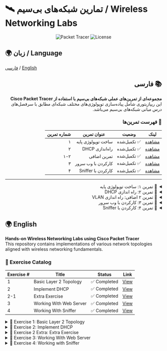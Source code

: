 # 🛰️ تمارین شبکه‌های بی‌سیم / Wireless Networking Labs
<div align="center">

![Packet Tracer](https://img.shields.io/badge/Cisco-Packet_Tracer-blue?logo=cisco&style=for-the-badge)
![License](https://img.shields.io/badge/License-MIT-green?style=for-the-badge)

</div>

## 🌍 زبان / Language
[فارسی](#فارسی) / [English](#english)

<div id="فارسی" dir="rtl">

## 📚 فارسی
**مجموعه‌ای از تمرین‌های عملی شبکه‌های بی‌سیم با استفاده از Cisco Packet Tracer**  
این ریپازیتوری شامل پیاده‌سازی توپولوژی‌های مختلف شبکه‌ای مطابق با سرفصل‌های درس مبانی شبکه‌های بی‌سیم می‌باشد.

### 🧩 فهرست تمرین‌ها
<div align="center"> 

| لینک                     | وضعیت         | عنوان تمرین                  | شماره تمرین |  
|--------------------------|---------------|-----------------------------|-------------|  
| [مشاهده](#تمرین-۱)      | ✅ تکمیل‌شده   | ساخت توپولوژی پایه          | ۱           |  
| [مشاهده](#تمرین-۲)      | ✅ تکمیل‌شده   | راه‌اندازی DHCP             | ۲           |  
| [مشاهده](#تمرین-اضافی-۲)    | ✅ تکمیل‌شده   | تمرین اضافی                | ۱-۲         |  
| [مشاهده](#تمرین-۳)      | ✅ تکمیل‌شده   | کارکردن با وب سرور                | ۳           |  
| [مشاهده](#تمرین-۴)      | ✅ تکمیل‌شده   | کارکردن با Sniffer               | ۴           |  

</div>

---
<details id="تمرین-۱">
<summary> 📌 تمرین ۱: ساخت توپولوژی پایه </summary>

<div dir="rtl">

<div align="right">

#### 🌟 هدف تمرین
پیاده‌سازی یک شبکه محلی ساده با قابلیت ارتباط بین دستگاه‌ها در لایه ۲.

#### 🛠️ تجهیزات مورد نیاز
- ۱ عدد سوئیچ Cisco 2960
- ۳ عدد کامپیوتر (PC)
- کابل Cross-Over

#### 📝 مراحل اجرا
1. افزودن سوئیچ و سه PC به محیط
2. اتصال دستگاه‌ها با کابل Straight-Through
3. تنظیم آدرس IP:

<div align="left">

```code
   - PC0: 192.168.1.1/24
   - PC1: 192.168.1.2/24
   - PC2: 192.168.1.3/24
```
</div>

4. تست ارتباط با دستور ping

</div>

#### 🎨 دیاگرام توپولوژی
<div align="center"> <img src="./assets/HW-1/pic-11.jpg" width="auto" alt="Layer 2 Topology"> </div>

#### 🧪 خروجی تست
<div align="center"> <img src="./assets/HW-1/pic-12.jpg" width="auto" alt="ping"> </div>

</details>

<details id="تمرین-۲">
<summary> 📌 تمرین ۲: راه اندازی DHCP </summary>

<div dir="rtl">

<div align="right">

#### 🌟 هدف تمرین
پیاده سازی یک شبکه همراه با راه اندازی DHCP Server.

#### 🛠️ تجهیزات مورد نیاز
- ۱ عدد سوئیچ Cisco 2960
- ۳ عدد کامپیوتر (PC)
- 1 عدد سرور (server)
- کابل Cross-Over

#### 📝 مراحل اجرا
1. افزودن سوئیچ و سرور و سه PC به محیط
2. اتصال دستگاه‌ها با کابل Cross-Over
3. پس از رفتن به تب config
 - تنظیم آدرس IP سرور:
   + Server: 192.168.1.1/24
 - تنظیم DNS سرور:
   + Server: 1.1.1.1
 - تنظیم Default Gateway:
   + Server: 192.168.1.1
4. پس از رفتن به تب service و بخش DHCP:
 - وارد کردن اطلاعات DNS, Default Gateway
   + تنظیم رنج IP شروع و تعداد کاربران
5. رفتن به تب Desktop, IP Configuration برای هر کامپیوتر و انتخاب گزینه DHCP

</div>

#### 🎨 دیاگرام توپولوژی
<div align="center"> <img src="./assets/HW-1/pic-21.jpg" width="auto" alt="DHCP Server"> </div>

#### 🧪 خروجی تست
<div align="center"> <img src="./assets/HW-1/pic-22.jpg" width="auto" alt="ip-config"> </div>
<div align="center"> <img src="./assets/HW-1/pic-23.jpg" width="auto" alt="ping"> </div>

</details>

<details id="تمرین-اضافی-۲">
<summary> 📌 تمرین ۲ اضافی: راه اندازی VLAN </summary>

<div dir="rtl">

<div align="right">

#### 🌟 هدف تمرین
ایجاد شبکه‌های مجازی (VLAN) برای تفکیک. ترافیک پیاده‌سازی Router-on-a-Stick برای ارتباط بین VLANها

#### 🛠️ تجهیزات مورد نیاز
- ۱ عدد سوئیچ Cisco 2960
- ۴ عدد کامپیوتر (PC)
- ۱ عدد روتر Cisco 1941
- کابل Cross-Over

#### 📝 مراحل اجرا

## گام اول:
<div align="left">

```code
Switch> enable
Switch# configure terminal

! ایجاد VLANها
Switch(config)# vlan 10
Switch(config-vlan)# name Sales
Switch(config-vlan)# exit

Switch(config)# vlan 20
Switch(config-vlan)# name Marketing
Switch(config-vlan)# exit

! اختصاص پورت‌ها به VLANها
Switch(config)# interface range fa0/1-2
Switch(config-if-range)# switchport mode access
Switch(config-if-range)# switchport access vlan 10
Switch(config-if-range)# exit

Switch(config)# interface range fa0/3-4
Switch(config-if-range)# switchport mode access
Switch(config-if-range)# switchport access vlan 20
Switch(config-if-range)# exit

! پیکربندی Trunk Port
Switch(config)# interface gig0/1
Switch(config-if)# switchport mode trunk
Switch(config-if)# switchport trunk allowed vlan 10,20
```
</div>

## گام دوم:
<div align="left">

```code
Router> enable
Router# configure terminal

! ایجاد Subinterfaces
Router(config)# interface gig0/0.10
Router(config-subif)# encapsulation dot1Q 10
Router(config-subif)# ip address 192.168.10.1 255.255.255.0

Router(config-subif)# interface gig0/0.20
Router(config-subif)# encapsulation dot1Q 20
Router(config-subif)# ip address 192.168.20.1 255.255.255.0

! فعال‌سازی رابط اصلی
Router(config)# interface gig0/0
Router(config-if)# no shutdown
```
</div>

## گام سوم:
<div align="center">

| Default Gateway                     |IP Address        | VLAN                 | دستگاه|  
|--------------------------|---------------|-----------------------------|-------------|  
| 192.168.10.1     | 192.168.10.10  | 10         | PC0          |  
| 192.168.10.1     | 192.168.10.11  | 10             | PC1           |  
| 192.168.20.1    | 192.168.20.10  | 20               | PC2         |  
| 192.168.20.1     | 192.168.20.11  | 20               | PC3           |  

</div>
</div>

#### 🎨 دیاگرام توپولوژی
<div align="center"> <img src="./assets/HW-1/pic-24.jpg" width="auto" alt="VLAN"> </div>

#### 🧪 خروجی تست
<div align="center"> <img src="./assets/HW-1/pic-25.jpg" width="auto" alt="ping"> </div>

</details>

<details id="تمرین-۳">
<summary> 📌 تمرین ۳: کارکردن با وب سرور </summary>

<div dir="rtl">

<div align="right">

#### 🌟 هدف تمرین
پیاده‌سازی یک وب سرور برای مخابره پیام "Hello World From A.H.M".

#### 🛠️ تجهیزات مورد نیاز
- ۱ عدد سوئیچ Cisco 2960
- ۱ عدد کامپیوتر (PC)
- ۱ عدد سرور (Server)
- کابل Straight-Through

#### 📝 مراحل اجرا
1. افزودن سوئیچ و PC و سرور به محیط
2. اتصال دستگاه‌ها با کابل Straight-Through
3. تنظیم آدرس IP:
   - Server: 192.168.1.1/24
   - سپس تغییر index.html موجود در تب Services/HTTP
4. تست عملکرد با رفتن به تب Desktop/Web Browser و جستجوی IP سرور

</div>

#### 🎨 دیاگرام توپولوژی
<div align="center"> <img src="./assets/HW-2/pic-31.jpg" width="auto" alt="Web Server"> </div>

#### 🧪 خروجی تست
<div align="center"> <img src="./assets/HW-2/pic-32.jpg" width="auto" alt="hello-world"> </div>

</details>

<details id="تمرین-۴">
<summary> 📌 تمرین ۴: کارکردن با Sniffer </summary>

<div dir="rtl">

<div align="right">

#### 🌟 هدف تمرین
Sniff کردن بسته های مخابره شده میان کاربر، سوئیچ و سرور است.

#### 🛠️ تجهیزات مورد نیاز
- ۱ عدد سوئیچ Cisco 2960
- ۱ عدد کامپیوتر (PC)
- ۱ عدد سرور (Server)
- ۱ عدد اسنیفر (Sniffer)
- کابل Straight-Through

#### 📝 مراحل اجرا
1. مطابق تمرین گذشته عمل کرده و سپس پس از اتمام مراحل تمرین قبلی ادامه می دهیم.
2. اتصال دستگاه اسنیفر با کابل Straight-Through به سوئیچ
3. اجرای دستورات زیر بر روی سوئیچ:

<div align="left">

```code
Switch> enable
Switch# configure terminal
Switch(config)# interface vlan 1
Switch(config-if)# ip address 192.168.1.10 0.0.0.255
Switch(config-if)# no shutdown
Switch(config-if)# exit
Switch(config)# enable secret class
Switch(config)# line vty 0 15
Switch(config-line)# password cisco
Switch(config-line)# login
Switch(config-line)# exit
Switch(config)# monitor session 1 source vlan 1 both
Switch(config)# monitor session 1 destination interface fastethernet0/1
Switch# show monitor session 1
```
</div>

4. تست عملکرد با رفتن به تب Desktop/Command Prompt و اجرای دستورات telnet, ping و یا جستجوی IP سرور در Web Browser
- توضیحات: این تنظیمات ترافیک تمام vlan 1 را capture کرده و به مقصد اسنیفر ارسال میکند.
- توجه: در این تمرین تنها بسته های مشخصی جهت Sniff شدن انتخاب شده اند.

</div>

#### 🎨 دیاگرام توپولوژی
<div align="center"> <img src="./assets/HW-2/pic-41.jpg" width="auto" alt="Sniffer Topology"> </div>

#### 🧪 خروجی تست
<div align="center"> <img src="./assets/HW-2/pic-42.jpg" width="auto" alt="telnet"> </div>
<div align="center"> <img src="./assets/HW-2/pic-43.jpg" width="auto" alt="sniffer"> </div>

</details>

</div>



















<div id="english" dir="ltr">

## 🌍 English

**Hands-on Wireless Networking Labs using Cisco Packet Tracer**  
This repository contains implementations of various network topologies aligned with wireless networking fundamentals.

### 🧩 Exercise Catalog  
<div align="center"> 

| Exercise # | Title                     | Status        | Link  |  
|------------|---------------------------|---------------|-------|  
| 1          | Basic Layer 2 Topology     | ✅ Completed  | [View](#exercise-1)  |  
| 2          | Implement DHCP     | ✅ Completed  | [View](#exercise-2)  |  
| 2-1          | Extra Exercise     | ✅ Completed  | [View](#exercise-2-extra)  |  
| 3          | Working With Web Server         | ✅ Completed | [View](#exercise-3)  | 
| 4          | Working With Sniffer         | ✅ Completed | [View](#exercise-4)  | 

</div>
  
<details id="exercise-1"> 
<summary> 📌 Exercise 1: Basic Layer 2 Topology </summary>  

#### 🌟 Objective  
Implement a simple LAN with Layer 2 connectivity between devices.

#### 🛠️ Required Equipment  
1 × Cisco 2960 Switch  
3 × PCs  
Straight-Through Cable  

#### 📝 Implementation Steps  
1. Add switch and three PCs to workspace  
2. Connect devices using Straight-Through cable  
3. Configure IP addresses:  
```code
   - PC0: 192.168.1.1/24  
   - PC1: 192.168.1.2/24  
   - PC1: 192.168.1.3/24  
```
4. Test connectivity using ping 

#### 🎨 Topology Diagram
<div align="center"> <img src="./assets/HW-1/pic-11.jpg" width="auto" alt="Layer 2 Topology"> </div>

#### 🧪 Test Output
<div align="center"> <img src="./assets/HW-1/pic-12.jpg" width="auto" alt="ping"> </div>

</details>

<details id="exercise-2"> 
<summary> 📌 Exercise 2: Implement DHCP </summary>  

#### 🌟 Objective  
Implement a network with a DHCP Server setup.

#### 🛠️ Required Equipment  
- 1 × Cisco 2960 Switch
- 3 × PCs
- 1 × Server
- Cable: Cross-Over 

#### 📝 Implementation Steps  
1. Add switch, server, and three PCs to workspace  
2. Connect devices using Cross-Over cable  
3. In the config tab:  
   - Configure server IP: 192.168.1.1/24  
   - Set DNS: 1.1.1.1  
   - Set Default Gateway: 192.168.1.1  
4. In the service tab, under DHCP:  
   - Enter DNS and Default Gateway  
   - Set starting IP range and number of clients  
5. Go to Desktop > IP Configuration on each PC and select DHCP

#### 🎨 Topology Diagram
<div align="center"> <img src="./assets/HW-1/pic-21.jpg" width="auto" alt="DHCP Server"> </div>

#### 🧪 Test Output
<div align="center"> <img src="./assets/HW-1/pic-22.jpg" width="auto" alt="ip-config"> </div>
<div align="center"> <img src="./assets/HW-1/pic-23.jpg" width="auto" alt="ping"> </div>

</details>

<details id="exercise-2-extra"> 
<summary> 📌 Exercise 2 Extra: Extra Exercise </summary>  

#### 🌟 Objective  
Implement a network with a DHCP Server setup.

#### 🛠️ Required Equipment  
- 1 × Cisco 2960 Switch
- 3 × PCs
- 1 × Server
- Cable: Cross-Over 

#### 📝 Implementation Steps  
1. Add switch, server, and three PCs to workspace  
2. Connect devices using Cross-Over cable  
3. In the config tab:  
   - Configure server IP: 192.168.1.1/24  
   - Set DNS: 1.1.1.1  
   - Set Default Gateway: 192.168.1.1  
4. In the service tab, under DHCP:  
   - Enter DNS and Default Gateway  
   - Set starting IP range and number of clients  
5. Go to Desktop > IP Configuration on each PC and select DHCP

#### 🎨 Topology Diagram
<div align="center"> <img src="./assets/HW-1/pic-21.jpg" width="auto" alt="DHCP Server"> </div>

#### 🧪 Test Output
<div align="center"> <img src="./assets/HW-1/pic-22.jpg" width="auto" alt="ip-config"> </div>
<div align="center"> <img src="./assets/HW-1/pic-23.jpg" width="auto" alt="ping"> </div>

</details>

<details id="exercise-3"> 
<summary> 📌 Exercise 3: Working With Web Server </summary>  

#### 🌟 Objective  
Configure and test a basic web server environment.

#### 🛠️ Required Equipment  
- 1 × Cisco 2960 Switch
- 1 × PC
- 1 × Web Server
- Cable: Straight-Through

#### 📝 Implementation Steps  
1. Add the switch, web server, and a client PC to the workspace.  
2. Connect devices using appropriate cables.  
3. Configure IP addresses:  
   - Web Server: 192.168.2.1/24  
   - Client PC: 192.168.2.2/24  
4. Configure web server settings (enable HTTP service) on the server.  
5. Test connectivity by accessing the web server from the client PC.

#### 🎨 Topology Diagram
<div align="center"> <img src="./assets/HW-2/pic-31.jpg" width="auto" alt="Web Server"> </div>

#### 🧪 Test Output
<div align="center"> <img src="./assets/HW-2/pic-32.jpg" width="auto" alt="hello-world"> </div>

</details>

<details id="exercise-4">
<summary> 📌 Exercise 4: Working with Sniffer </summary>

<div dir="ltr">

<div align="left">

#### 🌟 Exercise Objective
To sniff the packets exchanged between the user, switch, and server.

#### 🛠️ Required Equipment
- 1 Cisco 2960 Switch
- 1 PC
- 1 Server
- 1 Sniffer
- Straight-Through Cable

#### 📝 Steps
1. Follow the previous exercise and then continue after completing its steps.
2. Connect the Sniffer device to the switch using a Straight-Through cable.
3. Execute the following commands on the switch:
```code
Switch> enable
Switch# configure terminal
Switch(config)# interface vlan 1
Switch(config-if)# ip address 192.168.1.10 0.0.0.255
Switch(config-if)# no shutdown
Switch(config-if)# exit
Switch(config)# enable secret class
Switch(config)# line vty 0 15
Switch(config-line)# password cisco
Switch(config-line)# login
Switch(config-line)# exit
Switch(config)# monitor session 1 source vlan 1 both
Switch(config)# monitor session 1 destination interface fastethernet0/1
Switch# show monitor session 1
```
4. Test functionality by going to the Desktop/Command Prompt tab and executing commands such as telnet, ping, or browsing to the server's IP address.
- Notes: This configuration captures all traffic from VLAN 1 and sends it to the Sniffer destination.
- Note: In this exercise, only specific packets are selected for sniffing.

#### 🎨 Topology Diagram
<div align="center"> <img src="./assets/HW-2/pic-41.jpg" width="auto" alt="Sniffer Topology"> </div>

#### 🧪 Test Output
<div align="center"> <img src="./assets/HW-2/pic-42.jpg" width="auto" alt="telnet"> </div>
<div align="center"> <img src="./assets/HW-2/pic-43.jpg" width="auto" alt="sniffer"> </div>

</div>

<h3>📬 Contact</h3>
<a href="mailto:mr.amirhosseinmaleki@gmail.com"> <img src="https://img.shields.io/badge/Email-Contact%20Me-red?style=flat&logo=gmail" alt="Email"> </a>